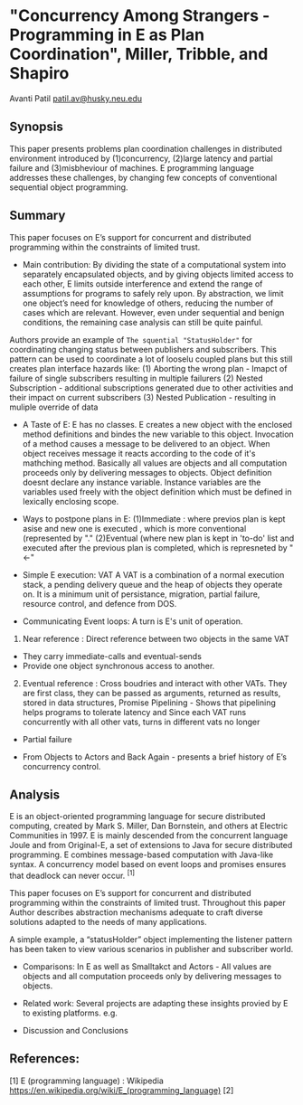 # "Concurrency Among Strangers - Programming in E as Plan Coordination", Miller, Tribble, and Shapiro
Avanti Patil <patil.av@husky.neu.edu>

## Synopsis

This paper presents problems plan coordination challenges in distributed environment introduced by  (1)concurrency, (2)large latency and partial failure and (3)misbheviour of machines.
E programming language addresses these challenges, by changing few concepts of conventional sequential object programming.


## Summary

This paper focuses on E’s support for concurrent and distributed programming within the constraints of limited trust.
* Main contribution:
By dividing the state of a computational system into separately encapsulated objects, and by giving objects limited access to each other, E limits outside interference and extend the range of assumptions for programs to safely rely upon.
By abstraction, we limit one object’s need for knowledge of others, reducing the number of cases which are
relevant. However, even under sequential and benign conditions, the remaining case analysis can still be quite painful.

Authors provide an example of `The squential "StatusHolder"` for coordinating changing status between publishers and subscribers. This pattern can be used to coordinate a lot of looselu coupled plans but this still creates plan interface hazards like:
(1) Aborting the wrong plan - Imapct of failure of single subscribers resulting in multiple failurers
(2) Nested Subscription - additional subscriptions generated due to other activities and their impact on current subscribers
(3) Nested Publication - resulting in muliple override of data

* A Taste of E: 
E has no classes. E creates a new object with the enclosed method definitions and bindes the new variable to this object. Invocation of a method causes a message to be delivered to an object. When object receives message it reacts according to the code of it's mathching method. Basically all values are objects and all computation proceeds only by delivering messages to objects. Object definition doesnt declare any instance variable. 
Instance variables are the variables used freely with the object definition which must be defined in lexically enclosing scope. 

* Ways to postpone plans in E:
(1)Immediate : where previos plan is kept asise and new one is executed , which is more conventional (represented by "."
(2)Eventual (where new plan is kept in 'to-do' list and executed after the previous plan is completed, which is represneted by "<-"

* Simple E execution:  VAT
A VAT is a combination of a normal execution stack, a pending delivery queue and the heap of objects they operate on. It is a minimum unit of persistance, migration, partial failure, resource control, and defence from DOS.

* Communicating Event loops:
A turn is E's unit of operation.

1. Near reference : Direct reference between two objects in the same VAT
- They carry immediate-calls and eventual-sends
- Provide one object synchronous access to another.

2. Eventual reference : Cross boudries and interact with other VATs.
They are first class, they can be passed as arguments, returned as results, stored in data structures, 
Promise Pipelining - Shows that pipelining helps programs to tolerate latency and 
Since each VAT runs concurrently with all other vats, turns in different vats no longer 


* Partial failure

* From Objects to Actors and Back Again -  presents a brief history of E’s concurrency control.

## Analysis

E is an object-oriented programming language for secure distributed computing, created by Mark S. Miller, Dan Bornstein, and others at Electric Communities in 1997. E is mainly descended from the concurrent language Joule and from Original-E, a set of extensions to Java for secure distributed programming. E combines message-based computation with Java-like syntax. A concurrency model based on event loops and promises ensures that deadlock can never occur. <sup>[1]</sup>

This paper focuses on E’s support for concurrent and distributed programming within the constraints of limited trust. Throughout this paper Author describes abstraction mechanisms adequate to craft diverse solutions adapted to the needs of many applications.

A simple example, a “statusHolder” object implementing the listener pattern has been taken to view various scenarios in publisher and subscriber world. 

* Comparisons:
In E as well as Smalltakct and Actors - All values are objects and all computation proceeds only by delivering messages to objects.

* Related work:
Several projects are adapting these insights provied by E to existing platforms.
e.g.

* Discussion and Conclusions

## References: 

[1] E (programming language) : Wikipedia <https://en.wikipedia.org/wiki/E_(programming_language)>
[2] 
